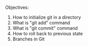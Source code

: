 Objectives:

1. How to initialize git in a directory
2. What is "git add" command
3. What is "git commit" command
4. How to roll back to previous state
5. Branches in Git


